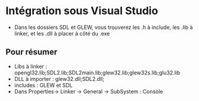 ﻿# Intégration sous Visual Studio

- Dans les dossiers SDL et GLEW, vous trouverez les .h à include, les .lib à linker, et les .dll à placer à côté du .exe

## Pour résumer
- Libs à linker : opengl32.lib;SDL2.lib;SDL2main.lib;glew32.lib;glew32s.lib;glu32.lib
- DLL à importer : glew32.dll;SDL2.dll;
- includes : GLEW et SDL
- Dans Properties-> Linker -> General -> SubSystem : Console